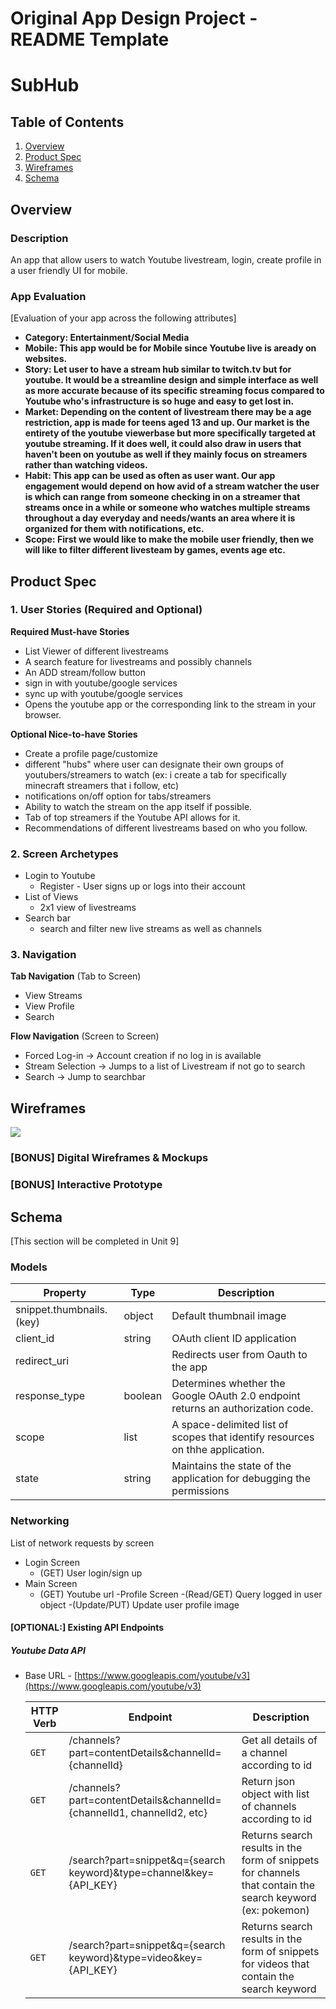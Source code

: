 Original App Design Project - README Template
===

# SubHub

## Table of Contents
1. [Overview](#Overview)
1. [Product Spec](#Product-Spec)
1. [Wireframes](#Wireframes)
2. [Schema](#Schema)

## Overview
### Description
An app that allow users to watch Youtube livestream, login, create profile in a user friendly UI for mobile.
### App Evaluation
[Evaluation of your app across the following attributes]
- **Category: Entertainment/Social Media**
- **Mobile: This app would be for Mobile since Youtube live is aready on websites.**
- **Story: Let user to have a stream hub similar to twitch.tv but for youtube. It would be a streamline design and simple interface as well as more accurate because of its specific streaming focus compared to Youtube who's infrastructure is so huge and easy to get lost in.**
- **Market: Depending on the content of livestream there may be a age restriction, app is made for teens aged 13 and up. Our market is the entirety of the youtube viewerbase but more specifically targeted at youtube streaming. If it does well, it could also draw in users that haven't been on youtube as well if they mainly focus on streamers rather than watching videos.**
- **Habit: This app can be used as often as user want. Our app engagement would depend on how avid of a stream watcher the user is which can range from someone checking in on a streamer that streams once in a while or someone who watches multiple streams throughout a day everyday and needs/wants an area where it is organized for them with notifications, etc.**
- **Scope: First we would like to make the mobile user friendly, then we will like to filter different livesteam by games, events age etc.**

## Product Spec

### 1. User Stories (Required and Optional)

**Required Must-have Stories**

* List Viewer of different livestreams
* A search feature for livestreams and possibly channels
* An ADD stream/follow button
* sign in with youtube/google services
* sync up with youtube/google services
* Opens the youtube app or the corresponding link to the stream in your browser. 


**Optional Nice-to-have Stories**

* Create a profile page/customize
* different "hubs" where user can designate their own groups of youtubers/streamers to watch (ex: i create a tab for specifically minecraft streamers that i follow, etc)
* notifications on/off option for tabs/streamers
* Ability to watch the stream on the app itself if possible. 
* Tab of top streamers if the Youtube API allows for it.
* Recommendations of different livestreams based on who you follow.

### 2. Screen Archetypes

* Login to Youtube
   * Register - User signs up or logs into their account
* List of Views
   * 2x1 view of livestreams
* Search bar
   * search and filter new live streams as well as channels
### 3. Navigation

**Tab Navigation** (Tab to Screen)

* View Streams
* View Profile
* Search 

**Flow Navigation** (Screen to Screen)
* Forced Log-in -> Account creation if no log in is available
* Stream Selection  -> Jumps to a list of Livestream if not go to search 
* Search -> Jump to searchbar 


## Wireframes
![](https://i.imgur.com/ICLnkGa.jpg)

### [BONUS] Digital Wireframes & Mockups


### [BONUS] Interactive Prototype

## Schema 
[This section will be completed in Unit 9]
### Models
Property                | Type     | Description
-----------             |----------|------------
snippet.thumbnails.(key)| object   | Default thumbnail image
client_id               | string   | OAuth client ID application
redirect_uri            |          | Redirects user from Oauth to the app
response_type           | boolean  | Determines whether the Google OAuth 2.0 endpoint returns an authorization code.
scope                   | list     | A space-delimited list of scopes that identify resources on thhe application.
state                   | string   | Maintains the state of the application for debugging the permissions
### Networking
List of network requests by screen
- Login Screen
  - (GET) User login/sign up 
- Main Screen
  - (GET) Youtube url
-Profile Screen
  -(Read/GET) Query logged in user object
  -(Update/PUT) Update user profile image

#### [OPTIONAL:] Existing API Endpoints
##### Youtube Data API
- Base URL - [https://www.googleapis.com/youtube/v3](https://www.googleapis.com/youtube/v3)

   HTTP Verb | Endpoint | Description
   ----------|----------|------------
    `GET`    | /channels?part=contentDetails&channelId={channelId} | Get all details of a channel according to id
    `GET`    | /channels?part=contentDetails&channelId={channelId1, channelId2, etc} | Return json object with list of channels according to id
    `GET`    | /search?part=snippet&q={search keyword}&type=channel&key={API_KEY} | Returns search results in the form of snippets for channels that contain the search keyword (ex: pokemon)
    `GET`    | /search?part=snippet&q={search keyword}&type=video&key={API_KEY} | Returns search results in the form of snippets for videos that contain the search keyword
